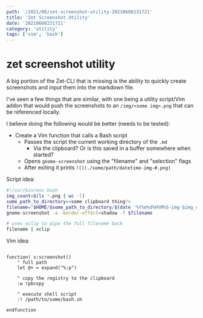 ```yaml
---
path: '/2021/06/zet-screenshot-utility-20210608231721'
title: 'Zet Screenshot Utility'
date: '20210608231721'
category: 'utility'
tags: ['vim', 'bash']
---
```


# zet screenshot utility
A big portion of the Zet-CLI that is missing is the ability to quickly create
screenshots and input them into the markdown file.

I've seen a few things that are similar, with one being a utility script/Vim
addon that would push the screenshots to an `/img/<some img>.png` that can
be referenced locally.

I believe doing the following would be better (needs to be tested):
* Create a Vim function that calls a Bash script
    * Passes the script the current working directory of the `.md`
        * Via the clipboard? Or is this saved in a buffer somewhere when started?
    * Opens `gnome-screenshot` using the "filename" and "selection" flags
    * After exiting it prints `![](./some/path/datetime-img-#.png)`

Script idea:
```bash
#!/usr/bin/env bash
img_count=$(ls *.png | wc -l)
some_path_to_directory=<some clipboard thing?>
filename="$HOME/$some_path_to_directory/$(date '%Y%m%d%H%M%S-img-$img_count')"
gnome-screenshot -a -border-effect=shadow -f $filename

# uses xclip to pipe the full filename back
filename | xclip
```

Vim idea:
```vim

function! s:screenshot()
    " full path
    let @+ = expand("%:p")

    " copy the registry to the clipboard
    :w !pbcopy

    " execute shell script
    :! /path/to/some/bash.sh

endfunction

```

